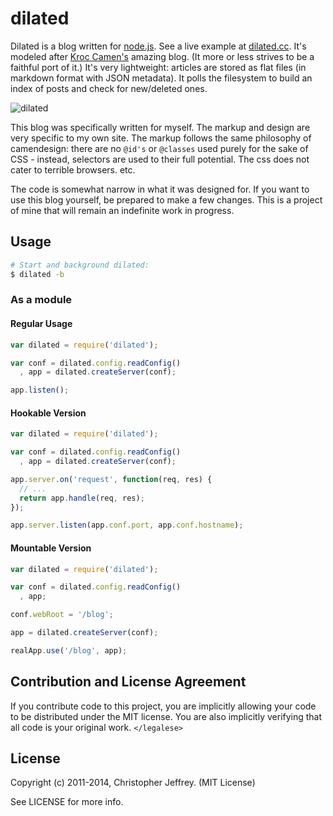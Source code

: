 # dilated

Dilated is a blog written for [node.js][1]. See a live example at
[dilated.cc][2]. It's modeled after [Kroc Camen's][3] amazing blog. (It more or
less strives to be a faithful port of it.) It's very lightweight: articles are
stored as flat files (in markdown format with JSON metadata). It polls the
filesystem to build an index of posts and check for new/deleted ones.

![dilated][4]

This blog was specifically written for myself. The markup and design are very
specific to my own site. The markup follows the same philosophy of camendesign:
there are no `@id's` or `@classes` used purely for the sake of CSS - instead,
selectors are used to their full potential. The css does not cater to terrible
browsers. etc.

The code is somewhat narrow in what it was designed for. If you want to use
this blog yourself, be prepared to make a few changes. This is a project of
mine that will remain an indefinite work in progress.

## Usage

``` bash
# Start and background dilated:
$ dilated -b
```

### As a module

#### Regular Usage

``` js
var dilated = require('dilated');

var conf = dilated.config.readConfig()
  , app = dilated.createServer(conf);

app.listen();
```

#### Hookable Version

``` js
var dilated = require('dilated');

var conf = dilated.config.readConfig()
  , app = dilated.createServer(conf);

app.server.on('request', function(req, res) {
  // ...
  return app.handle(req, res);
});

app.server.listen(app.conf.port, app.conf.hostname);
```

#### Mountable Version

``` js
var dilated = require('dilated');

var conf = dilated.config.readConfig()
  , app;

conf.webRoot = '/blog';

app = dilated.createServer(conf);

realApp.use('/blog', app);
```

## Contribution and License Agreement

If you contribute code to this project, you are implicitly allowing your code
to be distributed under the MIT license. You are also implicitly verifying that
all code is your original work. `</legalese>`

## License

Copyright (c) 2011-2014, Christopher Jeffrey. (MIT License)

See LICENSE for more info.

[1]: http://nodejs.org/
[2]: http://dilated.cc/
[3]: http://camendesign.com/
[4]: https://raw.github.com/chjj/dilated/master/static/img/thumb.png
